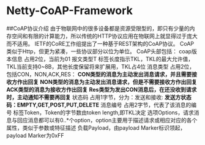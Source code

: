 # Netty-CoAP-Framework
##CoAP协议介绍
由于物联网中的很多设备都是资源受限型的，即只有少量的内存空间和有限的计算能力，所以传统的HTTP协议应用在物联网上就显得过于庞大而不适用。 IETF的CoRE工作组提出了一种基于REST架构的CoAP协议。
CoAP类似于Http，但更为紧凑，一些协议部分以位为单位。
CoAP头部包括：
coap版本信息 占用2位，当前为01
报文类型T
标签长度指示TKL，TKL的最大允许值，TKL当前支持0~8B，其他长度保留将来扩展用，TKL占4位
消息类型 占用2位，包括CON，NON,ACK,RES：
__CON类型的消息为主动发出消息请求，并且需要接收方作出回复__
__NON类型的消息为主动发出消息请求，但是不需要接收方作出回复__
__ACK类型的消息为接收方作出回复__
__Res类型为发出CON消息后，在还没收到请求时，主动通知不需要再回复__
状态码 占用1字节，分为：发送和接收:
__发送方状态码：EMPTY,GET,POST,PUT,DELETE__
消息编号 占用2字节，代表了该消息的编号
标签Token，Token的字节数由token length,即TKL决定
选项Options，请求消息与回应消息都可以有0..*个option，option主要用于描述请求或相应对应的各个属性，类似于参数或特征描述
负载Payload，由payload Marker标识领起，payload Marker为0xFF
